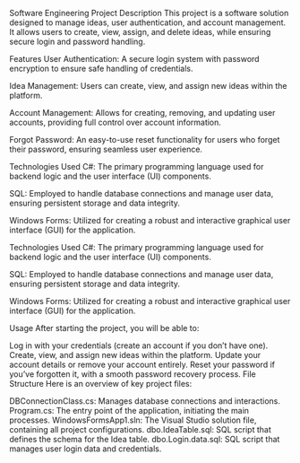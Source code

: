 Software Engineering Project
Description
This project is a software solution designed to manage ideas, user authentication, and account management. It allows users to create, view, assign, and delete ideas, while ensuring secure login and password handling.

Features
User Authentication:
A secure login system with password encryption to ensure safe handling of credentials.

Idea Management:
Users can create, view, and assign new ideas within the platform.

Account Management:
Allows for creating, removing, and updating user accounts, providing full control over account information.

Forgot Password:
An easy-to-use reset functionality for users who forget their password, ensuring seamless user experience.

Technologies Used
C#:
The primary programming language used for backend logic and the user interface (UI) components.

SQL:
Employed to handle database connections and manage user data, ensuring persistent storage and data integrity.

Windows Forms:
Utilized for creating a robust and interactive graphical user interface (GUI) for the application.

Technologies Used
C#:
The primary programming language used for backend logic and the user interface (UI) components.

SQL:
Employed to handle database connections and manage user data, ensuring persistent storage and data integrity.

Windows Forms:
Utilized for creating a robust and interactive graphical user interface (GUI) for the application.

Usage
After starting the project, you will be able to:

Log in with your credentials (create an account if you don’t have one).
Create, view, and assign new ideas within the platform.
Update your account details or remove your account entirely.
Reset your password if you’ve forgotten it, with a smooth password recovery process.
File Structure
Here is an overview of key project files:

DBConnectionClass.cs: Manages database connections and interactions.
Program.cs: The entry point of the application, initiating the main processes.
WindowsFormsApp1.sln: The Visual Studio solution file, containing all project configurations.
dbo.IdeaTable.sql: SQL script that defines the schema for the Idea table.
dbo.Login.data.sql: SQL script that manages user login data and credentials.
